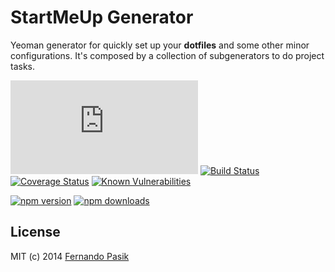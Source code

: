 # StartMeUp Generator

Yeoman generator for quickly set up your **dotfiles** and some other minor configurations. It's composed by a collection of subgenerators to do project tasks.

<!-- BADGES - START -->

[![Gzip Bundle Size](http://img.badgesize.io/https://unpkg.com/generator-startmeup/generator-startmeup.min.js?compression=gzip)](https://unpkg.com/generator-startmeup/generator-startmeup.min.js 'Gzip Bundle Size')
[![Build Status](https://circleci.com/gh/fernandopasik/generator-startmeup.svg?style=svg)](https://circleci.com/gh/fernandopasik/generator-startmeup 'Build Status')
[![Coverage Status](https://codecov.io/gh/fernandopasik/generator-startmeup/branch/master/graph/badge.svg)](https://codecov.io/gh/fernandopasik/generator-startmeup 'Coverage Status')
[![Known Vulnerabilities](https://snyk.io/test/github/fernandopasik/generator-startmeup/badge.svg?targetFile=package.json)](https://snyk.io/test/github/fernandopasik/generator-startmeup?targetFile=package.json 'Known Vulnerabilities')

[![npm version](https://img.shields.io/npm/v/generator-startmeup.svg?logo=npm)](https://www.npmjs.com/package/generator-startmeup 'npm version')
[![npm downloads](https://img.shields.io/npm/dm/generator-startmeup.svg)](https://www.npmjs.com/package/generator-startmeup 'npm downloads')

<!-- BADGES - END -->

## License

MIT (c) 2014 [Fernando Pasik](https://fernandopasik.com)
